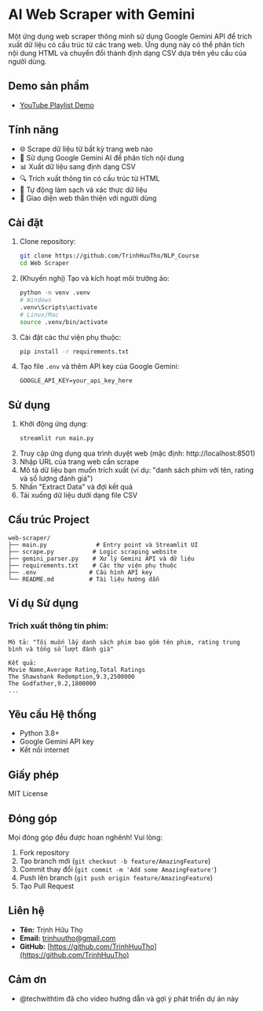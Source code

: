 # AI Web Scraper with Gemini

Một ứng dụng web scraper thông minh sử dụng Google Gemini API để trích xuất dữ liệu có cấu trúc từ các trang web. Ứng dụng này có thể phân tích nội dung HTML và chuyển đổi thành định dạng CSV dựa trên yêu cầu của người dùng.

## Demo sản phẩm
- [YouTube Playlist Demo](https://youtube.com/playlist?list=PLTLFf7oAFMDWfZdUEbh4YydTBObRMuIKI&si=UjXwpBf0DYqjUO3u)

## Tính năng

- 🌐 Scrape dữ liệu từ bất kỳ trang web nào
- 🤖 Sử dụng Google Gemini AI để phân tích nội dung
- 📊 Xuất dữ liệu sang định dạng CSV
- 🔍 Trích xuất thông tin có cấu trúc từ HTML
- 🧹 Tự động làm sạch và xác thực dữ liệu
- 📱 Giao diện web thân thiện với người dùng

## Cài đặt

1. Clone repository:
   ```bash
   git clone https://github.com/TrinhHuuTho/NLP_Course
   cd Web Scraper
   ```
2. (Khuyến nghị) Tạo và kích hoạt môi trường ảo:
   ```bash
   python -m venv .venv
   # Windows
   .venv\Scripts\activate
   # Linux/Mac
   source .venv/bin/activate
   ```
3. Cài đặt các thư viện phụ thuộc:
   ```bash
   pip install -r requirements.txt
   ```
4. Tạo file `.env` và thêm API key của Google Gemini:
   ```env
   GOOGLE_API_KEY=your_api_key_here
   ```

## Sử dụng

1. Khởi động ứng dụng:
   ```bash
   streamlit run main.py
   ```
2. Truy cập ứng dụng qua trình duyệt web (mặc định: http://localhost:8501)
3. Nhập URL của trang web cần scrape
4. Mô tả dữ liệu bạn muốn trích xuất (ví dụ: "danh sách phim với tên, rating và số lượng đánh giá")
5. Nhấn "Extract Data" và đợi kết quả
6. Tải xuống dữ liệu dưới dạng file CSV

## Cấu trúc Project

```
web-scraper/
├── main.py              # Entry point và Streamlit UI
├── scrape.py           # Logic scraping website
├── gemini_parser.py    # Xử lý Gemini API và dữ liệu
├── requirements.txt    # Các thư viện phụ thuộc
├── .env               # Cấu hình API key
└── README.md          # Tài liệu hướng dẫn
```

## Ví dụ Sử dụng

### Trích xuất thông tin phim:
```
Mô tả: "Tôi muốn lấy danh sách phim bao gồm tên phim, rating trung bình và tổng số lượt đánh giá"

Kết quả:
Movie Name,Average Rating,Total Ratings
The Shawshank Redemption,9.3,2500000
The Godfather,9.2,1800000
...
```

## Yêu cầu Hệ thống

- Python 3.8+
- Google Gemini API key
- Kết nối internet

## Giấy phép

MIT License

## Đóng góp

Mọi đóng góp đều được hoan nghênh! Vui lòng:

1. Fork repository
2. Tạo branch mới (`git checkout -b feature/AmazingFeature`)
3. Commit thay đổi (`git commit -m 'Add some AmazingFeature'`)
4. Push lên branch (`git push origin feature/AmazingFeature`)
5. Tạo Pull Request

## Liên hệ

- **Tên:** Trịnh Hữu Thọ
- **Email:** trinhuutho@gmail.com
- **GitHub:** [https://github.com/TrinhHuuTho](https://github.com/TrinhHuuTho)

## Cảm ơn
- @techwithtim đã cho video hướng dẫn và gợi ý phát triển dự án này